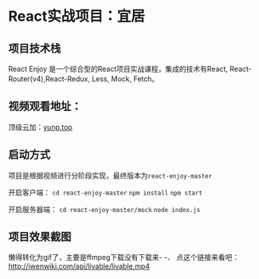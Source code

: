 # React实战项目：宜居

## 项目技术栈
React Enjoy 是一个综合型的React项目实战课程，集成的技术有React, React-Router(v4),React-Redux, Less, Mock, Fetch。


## 视频观看地址：
顶级云加：[yunp.top](https://yunp.top)

## 启动方式
项目是根据视频进行分阶段实现，最终版本为`react-enjoy-master`

开启客户端：
`cd react-enjoy-master`
`npm install`
`npm start`

开启服务器端：
`cd react-enjoy-master/mock`
`node index.js`

## 项目效果截图
懒得转化为gif了，主要是ffmpeg下载没有下载来- -、
点这个链接来看吧：
http://iwenwiki.com/api/livable/livable.mp4